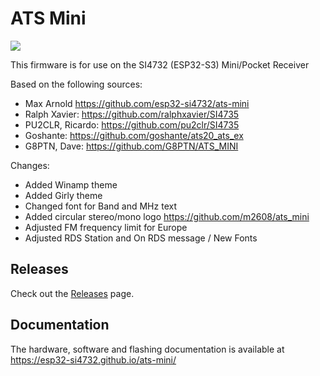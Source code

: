 # ATS Mini

![](docs/source/_static/Spirogyra_Winamp_theme.jpg)

This firmware is for use on the SI4732 (ESP32-S3) Mini/Pocket Receiver

Based on the following sources:

* Max Arnold         https://github.com/esp32-si4732/ats-mini
* Ralph Xavier:      https://github.com/ralphxavier/SI4735
* PU2CLR, Ricardo:   https://github.com/pu2clr/SI4735
* Goshante:          https://github.com/goshante/ats20_ats_ex
* G8PTN, Dave:       https://github.com/G8PTN/ATS_MINI

Changes:

* Added Winamp theme
* Added Girly theme
* Changed font for Band and MHz text 
* Added circular stereo/mono logo https://github.com/m2608/ats_mini
* Adjusted FM frequency limit for Europe
* Adjusted RDS Station and On RDS message / New Fonts


## Releases

Check out the [Releases](https://github.com/esp32-si4732/ats-mini/releases) page.

## Documentation

The hardware, software and flashing documentation is available at <https://esp32-si4732.github.io/ats-mini/>
